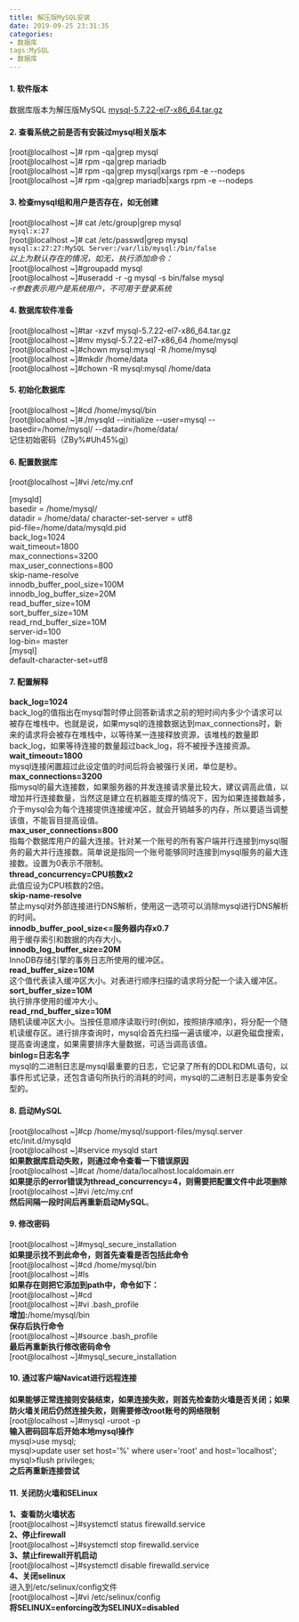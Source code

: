```yaml
---
title: 解压版MySQL安装
date: 2019-09-25 23:31:35
categories:
- 数据库
tags:MySQL
- 数据库
---
```

#### 1. 软件版本
数据库版本为解压版MySQL [mysql-5.7.22-el7-x86_64.tar.gz](https://downloads.mysql.com/archives/community/)
#### 2. 查看系统之前是否有安装过mysql相关版本
[root@localhost ~]# rpm -qa|grep mysql  
[root@localhost ~]# rpm -qa|grep mariadb  
[root@localhost ~]# rpm -qa|grep mysql|xargs rpm -e --nodeps  
[root@localhost ~]# rpm -qa|grep mariadb|xargs rpm -e --nodeps  
#### 3. 检查mysql组和用户是否存在，如无创建
[root@localhost ~]# cat /etc/group|grep mysql  
`mysql:x:27`    
[root@localhost ~]# cat /etc/passwd|grep mysql  
`mysql:x:27:27:MySQL Server:/var/lib/mysql:/bin/false`  
*以上为默认存在的情况，如无，执行添加命令：*   
[root@localhost ~]#groupadd mysql  
[root@localhost ~]#useradd -r -g mysql -s bin/false mysql  
*-r参数表示用户是系统用户，不可用于登录系统*
#### 4. 数据库软件准备
[root@localhost ~]#tar -xzvf mysql-5.7.22-el7-x86_64.tar.gz  
[root@localhost ~]#mv mysql-5.7.22-el7-x86_64 /home/mysql  
[root@localhost ~]#chown mysql:mysql -R /home/mysql  
[root@localhost ~]#mkdir /home/data  
[root@localhost ~]#chown -R mysql:mysql /home/data  
#### 5. 初始化数据库
[root@localhost ~]#cd /home/mysql/bin  
[root@localhost ~]#./mysqld --initialize --user=mysql --basedir=/home/mysql/ --datadir=/home/data/  
记住初始密码（ZBy%#Uh45%gj）
#### 6. 配置数据库
[root@localhost ~]#vi /etc/my.cnf

[mysqld]  
basedir = /home/mysql/  
datadir = /home/data/ 
character-set-server = utf8  
pid-file=/home/data/mysqld.pid  
back_log=1024  
wait_timeout=1800  
max_connections=3200  
max_user_connections=800  
skip-name-resolve  
innodb_buffer_pool_size=100M  
innodb_log_buffer_size=20M  
read_buffer_size=10M  
sort_buffer_size=10M  
read_rnd_buffer_size=10M  
server-id=100  
log-bin= master  
[mysql]  
default-character-set=utf8  
#### 7. 配置解释
**back_log=1024**  
back_log的值指出在mysql暂时停止回答新请求之前的短时间内多少个请求可以被存在堆栈中。也就是说，如果mysql的连接数据达到max_connections时，新来的请求将会被存在堆栈中，以等待某一连接释放资源，该堆栈的数量即back_log，如果等待连接的数量超过back_log，将不被授予连接资源。  
**wait_timeout=1800**  
mysql连接闲置超过此设定值的时间后将会被强行关闭，单位是秒。  
**max_connections=3200**  
指mysql的最大连接数，如果服务器的并发连接请求量比较大，建议调高此值，以增加并行连接数量，当然这是建立在机器能支撑的情况下，因为如果连接数越多，介于mysql会为每个连接提供连接缓冲区，就会开销越多的内存，所以要适当调整该值，不能盲目提高设值。  
**max_user_connections=800**  
指每个数据库用户的最大连接。针对某一个账号的所有客户端并行连接到mysql服务的最大并行连接数。简单说是指同一个账号能够同时连接到mysql服务的最大连接数。设置为0表示不限制。  
**thread_concurrency=CPU核数x2**  
此值应设为CPU核数的2倍。  
**skip-name-resolve**  
禁止mysql对外部连接进行DNS解析，使用这一选项可以消除mysql进行DNS解析的时间。  
**innodb_buffer_pool_size<=服务器内存x0.7**  
用于缓存索引和数据的内存大小。  
**innodb_log_buffer_size=20M**  
InnoDB存储引擎的事务日志所使用的缓冲区。  
**read_buffer_size=10M**  
这个值代表读入缓冲区大小。对表进行顺序扫描的请求将分配一个读入缓冲区。  
**sort_buffer_size=10M**  
执行排序使用的缓冲大小。  
**read_rnd_buffer\_size=10M**  
随机读缓冲区大小。当按任意顺序读取行时(例如，按照排序顺序)，将分配一个随机读缓存区。进行排序查询时，mysql会首先扫描一遍该缓冲，以避免磁盘搜索，提高查询速度，如果需要排序大量数据，可适当调高该值。  
**binlog=日志名字**  
mysql的二进制日志是mysql最重要的日志，它记录了所有的DDL和DML语句，以事件形式记录，还包含语句所执行的消耗的时间，mysql的二进制日志是事务安全型的。
#### 8. 启动MySQL
[root@localhost ~]#cp /home/mysql/support-files/mysql.server etc/init.d/mysqld  
[root@localhost ~]#service mysqld start  
**如果数据库启动失败，则通过命令查看一下错误原因**  
[root@localhost ~]#cat /home/data/localhost.localdomain.err  
**如果提示的error错误为thread_concurrency=4，则需要把配置文件中此项删除**  
[root@localhost ~]#vi /etc/my.cnf  
**然后间隔一段时间后再重新启动MySQL**。  
#### 9. 修改密码
[root@localhost ~]#mysql_secure_installation  
**如果提示找不到此命令，则首先查看是否包括此命令**  
[root@localhost ~]#cd /home/mysql/bin  
[root@localhost ~]#ls  
**如果存在则把它添加到path中，命令如下：**  
[root@localhost ~]#cd  
[root@localhost ~]#vi .bash_profile  
**增加:**/home/mysql/bin  
**保存后执行命令**  
[root@localhost ~]#source .bash_profile  
**最后再重新执行修改密码命令**  
[root@localhost ~\]#mysql_secure_installation  
#### 10. 通过客户端Navicat进行远程连接
**如果能够正常连接则安装结束，如果连接失败，则首先检查防火墙是否关闭；如果防火墙关闭后仍然连接失败，则需要修改root账号的网络限制**  
[root@localhost ~]#mysql -uroot -p  
**输入密码回车后开始本地mysql操作**  
mysql>use mysql;  
mysql>update user set host='%' where user='root' and host='localhost';  
mysql>flush privileges;  
**之后再重新连接尝试**  
#### 11. 关闭防火墙和SELinux
**1、查看防火墙状态**  
[root@localhost ~]#systemctl status firewalld.service  
**2、停止firewall**  
[root@localhost ~]#systemctl stop firewalld.service  
**3、禁止firewall开机启动**  
[root@localhost ~]#systemctl disable firewalld.service  
**4、关闭selinux**  
进入到/etc/selinux/config文件   
[root@localhost ~]#vi /etc/selinux/config  
**将SELINUX=enforcing改为SELINUX=disabled**  